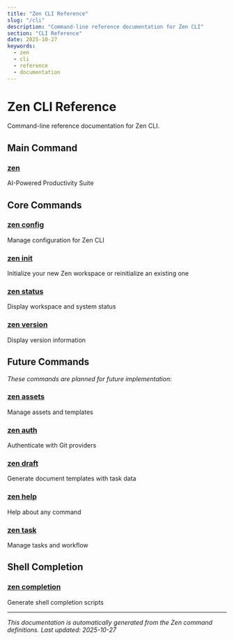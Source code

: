 ```yaml
---
title: "Zen CLI Reference"
slug: "/cli"
description: "Command-line reference documentation for Zen CLI"
section: "CLI Reference"
date: 2025-10-27
keywords:
  - zen
  - cli
  - reference
  - documentation
---
```


# Zen CLI Reference

Command-line reference documentation for Zen CLI.

## Main Command

### [zen](zen.md)
AI-Powered Productivity Suite

## Core Commands

### [zen config](zen_config.md)
Manage configuration for Zen CLI

### [zen init](zen_init.md)
Initialize your new Zen workspace or reinitialize an existing one

### [zen status](zen_status.md)
Display workspace and system status

### [zen version](zen_version.md)
Display version information

## Future Commands

_These commands are planned for future implementation:_

### [zen assets](zen_assets.md)
Manage assets and templates

### [zen auth](zen_auth.md)
Authenticate with Git providers

### [zen draft](zen_draft.md)
Generate document templates with task data

### [zen help](zen_help.md)
Help about any command

### [zen task](zen_task.md)
Manage tasks and workflow

## Shell Completion

### [zen completion](zen_completion.md)
Generate shell completion scripts

---

_This documentation is automatically generated from the Zen command definitions._
_Last updated: 2025-10-27_
